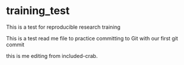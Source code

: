 # training_test
This is a test for reproducible research training

This is a test read me file to practice committing to Git with our first git commit

this is me editing from included-crab.
